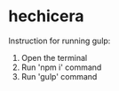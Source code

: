 # hechicera
 
 Instruction for running gulp:
 1. Open the terminal
 2. Run 'npm i' command
 3. Run 'gulp' command